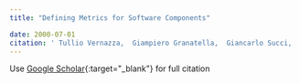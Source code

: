```yaml
---
title: "Defining Metrics for Software Components"

date: 2000-07-01
citation: ' Tullio Vernazza,  Giampiero Granatella,  Giancarlo Succi,  Luigi Benedicenti,  Martin Mintchev, &quot;Defining Metrics for Software Components.&quot;, 2000.'
---
```

Use [Google Scholar](https://scholar.google.com/scholar?q=Defining+Metrics+for+Software+Components){:target="_blank"} for full citation